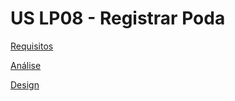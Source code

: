# US LP08 - Registrar Poda

[Requisitos](01-requirements/Readme.md)

[Análise](02-analysis%2Flp-08-analysis.md)

[Design](03-design%2Flp08-design-readme.md)

